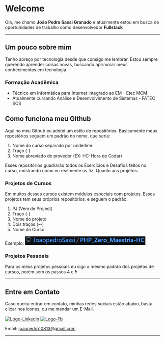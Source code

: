 # Welcome

Olá, me chamo **João Pedro Sassi Granado** e atualmente estou em busca de oportunidades de trabalho como desenvolvedor **Fullstack**
***

## Um pouco sobre mim
Tenho apreço por tecnologia desde que consigo me lembrar. Estou sempre querendo aprender coisas novas, buscando aprimorar meus conhecimentos em tecnologia
### Formação Acadêmica
- Técnico em Informática para Internet integrado ao EM - Etec MCM
- Atualmente cursando Análise e Desenvolvimento de Sistemas - FATEC SCS

## Como funciona meu Github
Aqui no meu Github eu adotei um estilo de repositórios. Basicamente meus repostórios seguem um padrão no nome, que seria:
1. Nome do curso separado por underline
2. Traço (-)
3. Nome abreviado do provedor (EX: HC-Hora de Codar)

Esses repositórios guadrarão todos os Exercícios e Desafios feitos no curso, mostrando como eu realmente os fiz. Quanto aos projetos:

### Projetos de Cursos
Em muitos desses cursos existem módulos especiais com projetos. Esses projetos tem seus próprios repositórios, e seguem o padrão:
1. PJ (Vem de Project)
2. Traço (-)
3. Nome do projeto 
4. Dois traços (--)
5. Nome do Curso

Exemplo:
![Exemplo de Nome](nome_padrao.png)

### Projetos Pessoais
Para os meus projetos pessoais eu sigo o mesmo padrão dos projetos de cursos, porém sem os passos 4 e 5

***
## Entre em Contato
Caso queira entrar em contato, minhas redes sociais estão abaixo, basta clicar nos ícones, ou me mandar um E-Mail.

  <a href="https://www.linkedin.com/in/jo%C3%A3o-pedro-sassi-granado-4523441a8/" target="_blank"><img align="center" alt="Logo-Linkedin" height="40" width="40" src="https://cdn.jsdelivr.net/gh/devicons/devicon/icons/linkedin/linkedin-original.svg"></a> <a href="https://www.facebook.com/joaopedro.sassigranado/" target="_blank"><img align="center" alt="Logo-Fb" height="40" width="40"           src="https://cdn.jsdelivr.net/gh/devicons/devicon/icons/facebook/facebook-original.svg"></a>


Email: <a href="mailto:joaopedro10813@gmail.com">joaopedro10813@gmail.com</a>

***
